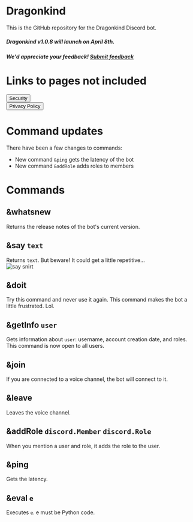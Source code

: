 # Dragonkind
This is the GitHub repository for the Dragonkind Discord bot. <br>

##### Dragonkind v1.0.8 will launch on April 8th.

##### We'd appreciate your feedback! <a href="https://forms.gle/jpRsdyQzcKaJtApm8">Submit feedback</a>

# Links to pages not included
<a href="https://dragonkind-discord.github.io/dragonkind/SECURITY"><button>Security</button></a><br>
<a href="https://dragonkind-discord.github.io/dragonkind/privacy"><button>Privacy Policy</button></a>

# Command updates
There have been a few changes to commands:
* New command `&ping` gets the latency of the bot
* New command `&addRole` adds roles to members

# Commands
## &whatsnew
Returns the release notes of the bot's current version.

## &say `text`
Returns `text`. But beware! It could get a little repetitive... <br>
![say snirt](https://user-images.githubusercontent.com/71795010/156643439-8d07ef25-9e8b-4bdd-8a9c-42f1f26ce71c.png)

## &doit
Try this command and never use it again. This command makes the bot a little frustrated. Lol.

## &getInfo `user`
Gets information about `user`: username, account creation date, and roles. This command is now open to all users.

## &join
If you are connected to a voice channel, the bot will connect to it.

## &leave
Leaves the voice channel.

## &addRole `discord.Member` `discord.Role`
When you mention a user and role, it adds the role to the user.

## &ping
Gets the latency.

## &eval `e`
Executes `e`. e must be Python code.
